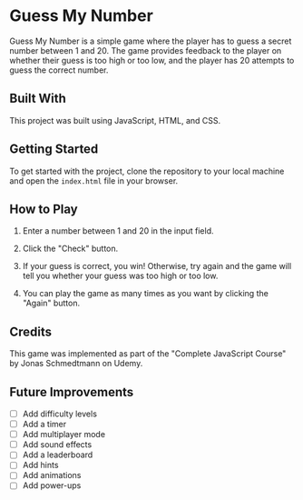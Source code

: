 # Guess My Number

Guess My Number is a simple game where the player has to guess a secret number between 1 and 20. The game provides feedback to the player on whether their guess is too high or too low, and the player has 20 attempts to guess the correct number.

## Built With

This project was built using JavaScript, HTML, and CSS.

## Getting Started

To get started with the project, clone the repository to your local machine and open the `index.html` file in your browser.

## How to Play

1. Enter a number between 1 and 20 in the input field.

2. Click the "Check" button.

3. If your guess is correct, you win! Otherwise, try again and the game will tell you whether your guess was too high or too low.

4. You can play the game as many times as you want by clicking the "Again" button.

## Credits

This game was implemented as part of the "Complete JavaScript Course" by Jonas Schmedtmann on Udemy.

## Future Improvements

- [ ] Add difficulty levels
- [ ] Add a timer
- [ ] Add multiplayer mode
- [ ] Add sound effects
- [ ] Add a leaderboard
- [ ] Add hints
- [ ] Add animations
- [ ] Add power-ups

